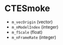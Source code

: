 # CTESmoke

* `m_vecOrigin` (vector)
* `m_nModelIndex` (integer)
* `m_fScale` (float)
* `m_nFrameRate` (integer)